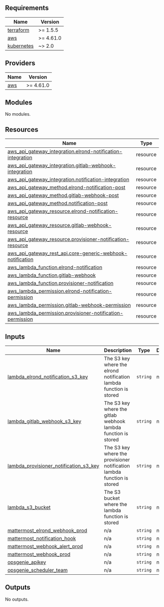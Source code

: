<!-- BEGIN_TF_DOCS -->
## Requirements

| Name | Version |
|------|---------|
| <a name="requirement_terraform"></a> [terraform](#requirement\_terraform) | >= 1.5.5 |
| <a name="requirement_aws"></a> [aws](#requirement\_aws) | >= 4.61.0 |
| <a name="requirement_kubernetes"></a> [kubernetes](#requirement\_kubernetes) | ~> 2.0 |

## Providers

| Name | Version |
|------|---------|
| <a name="provider_aws"></a> [aws](#provider\_aws) | >= 4.61.0 |

## Modules

No modules.

## Resources

| Name | Type |
|------|------|
| [aws_api_gateway_integration.elrond-notification-integration](https://registry.terraform.io/providers/hashicorp/aws/latest/docs/resources/api_gateway_integration) | resource |
| [aws_api_gateway_integration.gitlab-webhook-integration](https://registry.terraform.io/providers/hashicorp/aws/latest/docs/resources/api_gateway_integration) | resource |
| [aws_api_gateway_integration.notification-integration](https://registry.terraform.io/providers/hashicorp/aws/latest/docs/resources/api_gateway_integration) | resource |
| [aws_api_gateway_method.elrond-notification-post](https://registry.terraform.io/providers/hashicorp/aws/latest/docs/resources/api_gateway_method) | resource |
| [aws_api_gateway_method.gitlab-webhook-post](https://registry.terraform.io/providers/hashicorp/aws/latest/docs/resources/api_gateway_method) | resource |
| [aws_api_gateway_method.notification-post](https://registry.terraform.io/providers/hashicorp/aws/latest/docs/resources/api_gateway_method) | resource |
| [aws_api_gateway_resource.elrond-notification-resource](https://registry.terraform.io/providers/hashicorp/aws/latest/docs/resources/api_gateway_resource) | resource |
| [aws_api_gateway_resource.gitlab-webhook-resource](https://registry.terraform.io/providers/hashicorp/aws/latest/docs/resources/api_gateway_resource) | resource |
| [aws_api_gateway_resource.provisioner-notification-resource](https://registry.terraform.io/providers/hashicorp/aws/latest/docs/resources/api_gateway_resource) | resource |
| [aws_api_gateway_rest_api.core-generic-webhook-notification](https://registry.terraform.io/providers/hashicorp/aws/latest/docs/resources/api_gateway_rest_api) | resource |
| [aws_lambda_function.elrond-notification](https://registry.terraform.io/providers/hashicorp/aws/latest/docs/resources/lambda_function) | resource |
| [aws_lambda_function.gitlab-webhook](https://registry.terraform.io/providers/hashicorp/aws/latest/docs/resources/lambda_function) | resource |
| [aws_lambda_function.provisioner-notification](https://registry.terraform.io/providers/hashicorp/aws/latest/docs/resources/lambda_function) | resource |
| [aws_lambda_permission.elrond-notification-permission](https://registry.terraform.io/providers/hashicorp/aws/latest/docs/resources/lambda_permission) | resource |
| [aws_lambda_permission.gitlab-webhook-permission](https://registry.terraform.io/providers/hashicorp/aws/latest/docs/resources/lambda_permission) | resource |
| [aws_lambda_permission.provisioner-notification-permission](https://registry.terraform.io/providers/hashicorp/aws/latest/docs/resources/lambda_permission) | resource |

## Inputs

| Name | Description | Type | Default | Required |
|------|-------------|------|---------|:--------:|
| <a name="input_lambda_elrond_notification_s3_key"></a> [lambda\_elrond\_notification\_s3\_key](#input\_lambda\_elrond\_notification\_s3\_key) | The S3 key where the elrond notification lambda function is stored | `string` | n/a | yes |
| <a name="input_lambda_gitlab_webhook_s3_key"></a> [lambda\_gitlab\_webhook\_s3\_key](#input\_lambda\_gitlab\_webhook\_s3\_key) | The S3 key where the gitlab webhook lambda function is stored | `string` | n/a | yes |
| <a name="input_lambda_provisioner_notification_s3_key"></a> [lambda\_provisioner\_notification\_s3\_key](#input\_lambda\_provisioner\_notification\_s3\_key) | The S3 key where the provisioner notification lambda function is stored | `string` | n/a | yes |
| <a name="input_lambda_s3_bucket"></a> [lambda\_s3\_bucket](#input\_lambda\_s3\_bucket) | The S3 bucket where the lambda function is stored | `string` | n/a | yes |
| <a name="input_mattermost_elrond_webhook_prod"></a> [mattermost\_elrond\_webhook\_prod](#input\_mattermost\_elrond\_webhook\_prod) | n/a | `string` | n/a | yes |
| <a name="input_mattermost_notification_hook"></a> [mattermost\_notification\_hook](#input\_mattermost\_notification\_hook) | n/a | `string` | n/a | yes |
| <a name="input_mattermost_webhook_alert_prod"></a> [mattermost\_webhook\_alert\_prod](#input\_mattermost\_webhook\_alert\_prod) | n/a | `string` | n/a | yes |
| <a name="input_mattermost_webhook_prod"></a> [mattermost\_webhook\_prod](#input\_mattermost\_webhook\_prod) | n/a | `string` | n/a | yes |
| <a name="input_opsgenie_apikey"></a> [opsgenie\_apikey](#input\_opsgenie\_apikey) | n/a | `string` | n/a | yes |
| <a name="input_opsgenie_scheduler_team"></a> [opsgenie\_scheduler\_team](#input\_opsgenie\_scheduler\_team) | n/a | `string` | n/a | yes |

## Outputs

No outputs.
<!-- END_TF_DOCS -->